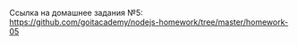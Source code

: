 Ссылка на домашнее задания №5:
https://github.com/goitacademy/nodejs-homework/tree/master/homework-05
